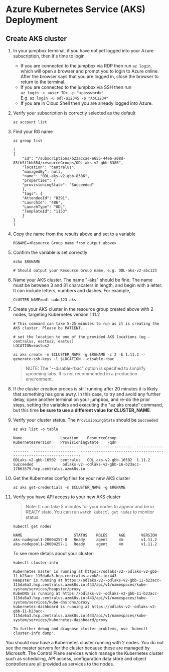 # Azure Kubernetes Service (AKS) Deployment

## Create AKS cluster

1. In your jumpbox terminal, if you have not yet logged into your Azure subscription, then it's time to login.
    - If you are connected to the jumpbox via RDP then run
```az login```, which will open a browser and prompt you to login to Azure online.  After the browser says that you are logged in, close the browser to return to the terminal.
   - If you are connected to the jumpbox via SSH then run  
   ```az login -u <user ID> -p "<password>"```  
   E.g. ```az login -u odl-u12345 -p "AbC1234"```
   - If you are in Cloud Shell then you are already logged into Azure.
    
1. Verify your subscription is correctly selected as the default
    ```
    az account list
    ```

1. Find your RG name

    ```
    az group list 
    ```
    
    ```
    [
    {
        "id": "/subscriptions/b23accae-e655-44e6-a08d-85fb5f1bb854/resourceGroups/ODL-aks-v2-gbb-8386",
        "location": "centralus",
        "managedBy": null,
        "name": "ODL-aks-v2-gbb-8386",
        "properties": {
        "provisioningState": "Succeeded"
        },
        "tags": {
        "AttendeeId": "8391",
        "LaunchId": "486",
        "LaunchType": "ODL",
        "TemplateId": "1153"
        }
    }
    ]
    ```

1. Copy the name from the results above and set to a variable 
    ```
    RGNAME=<Resource Group name from output above>
    ```
1. Confirm the  variable is set correctly
    ```
    echo $RGNAME

    # Should output your Resource Group name, e.g. ODL-aks-v2-abc123
    ```

1. Name your AKS cluster. The name "<User ID>-aks" should be fine.  The name must be between 3 and 31 characaters in length, and begin with a letter. It can include letters, numbers and dashes. For example,
    ```
    CLUSTER_NAME=odl-uabc123-aks
    ```

1. Create your AKS cluster in the resource group created above with 2 nodes, targeting Kubernetes version 1.11.2
    ```
    # This command can take 5-25 minutes to run as it is creating the AKS cluster. Please be PATIENT...
    
    # set the location to one of the provided AKS locations (eg - centralus, eastus2, eastus)
    LOCATION=eastus2

    az aks create -n $CLUSTER_NAME -g $RGNAME -c 2 -k 1.11.2 --generate-ssh-keys -l $LOCATION --disable-rbac
    ```
    >NOTE: The "--disable-rbac" option is specified to simplify upcoming labs.  It is not recommended in a production environment.

1. If the cluster creation proces is still running after 20 minutes it is likely that something has gone awry.  In this case, to try and avoid any further delay, open another terminal on your jumpbox, and re-do the prior steps, setting the variables and executing the "az aks create" command, but this time **be sure to use a different value for CLUSTER_NAME**.

1. Verify your cluster status. The `ProvisioningState` should be `Succeeded`
    ```
    az aks list -o table

    Name                 Location    ResourceGroup         KubernetesVersion    ProvisioningState    Fqdn
    -------------------  ----------  --------------------  -------------------  -------------------  -------------------------------------------------------------------
    ODLaks-v2-gbb-16502  centralus   ODL_aks-v2-gbb-16502  1.11.2                Succeeded             odlaks-v2--odlaks-v2-gbb-16-b23acc-17863579.hcp.centralus.azmk8s.io
    ```


1. Get the Kubernetes config files for your new AKS cluster
    ```
    az aks get-credentials -n $CLUSTER_NAME -g $RGNAME
    ```

1. Verify you have API access to your new AKS cluster

    > Note: It can take 5 minutes for your nodes to appear and be in READY state. You can run `watch kubectl get nodes` to monitor status. 
    
    ```
    kubectl get nodes
    
    NAME                       STATUS    ROLES     AGE       VERSION
    aks-nodepool1-20004257-0   Ready     agent     4m        v1.11.2
    aks-nodepool1-20004257-1   Ready     agent     4m        v1.11.2
    ```
    
    To see more details about your cluster: 
    
    ```
    kubectl cluster-info
    
    Kubernetes master is running at https://odlaks-v2--odlaks-v2-gbb-11-b23acc-115da6a3.hcp.centralus.azmk8s.io:443
    Heapster is running at https://odlaks-v2--odlaks-v2-gbb-11-b23acc-115da6a3.hcp.centralus.azmk8s.io:443/api/v1/namespaces/kube-system/services/heapster/proxy
    KubeDNS is running at https://odlaks-v2--odlaks-v2-gbb-11-b23acc-115da6a3.hcp.centralus.azmk8s.io:443/api/v1/namespaces/kube-system/services/kube-dns:dns/proxy
    kubernetes-dashboard is running at https://odlaks-v2--odlaks-v2-gbb-11-b23acc-115da6a3.hcp.centralus.azmk8s.io:443/api/v1/namespaces/kube-system/services/kubernetes-dashboard/proxy

    To further debug and diagnose cluster problems, use 'kubectl cluster-info dump'.
    ```

You should now have a Kubernetes cluster running with 2 nodes. You do not see the master servers for the cluster because these are managed by Microsoft. The Control Plane services which manage the Kubernetes cluster such as scheduling, API access, configuration data store and object controllers are all provided as services to the nodes. 
